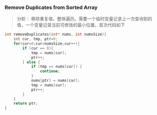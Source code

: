 ### Remove Duplicates from Sorted Array
> 分析： 移除重复值，整体遍历。需要一个临时变量记录上一次查询到的值，一个变量记录当前可修改的最小位置，首次代码如下

```c
int removeDuplicates(int* nums, int numsSize){
    int cur, tmp, ptr=0;
    for(cur=0;cur<numsSize;cur++){
        if (cur == 0){ 
            tmp = nums[cur];
            ptr++;
        } else {
            if (tmp == nums[cur]) {
                continue;
            }   
            nums[ptr] = nums[cur];
            tmp = nums[cur];
            ptr++;
        }   
    }   
    return ptr;
}
```

